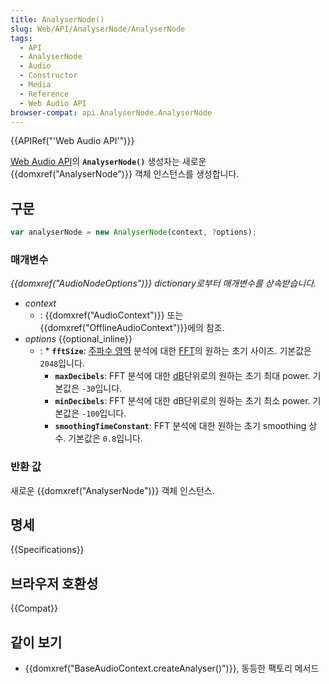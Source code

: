 ```yaml
---
title: AnalyserNode()
slug: Web/API/AnalyserNode/AnalyserNode
tags:
  - API
  - AnalyserNode
  - Audio
  - Constructor
  - Media
  - Reference
  - Web Audio API
browser-compat: api.AnalyserNode.AnalyserNode
---
```

{{APIRef("'Web Audio API'")}}

[Web Audio API](/ko/docs/Web/API/Web_Audio_API)의 **`AnalyserNode()`** 생성자는 새로운 {{domxref("AnalyserNode")}} 객체 인스턴스를 생성합니다.

## 구문

```js
var analyserNode = new AnalyserNode(context, ?options);
```

### 매개변수

_{{domxref("AudioNodeOptions")}} dictionary로부터 매개변수를 상속받습니다._

- _context_
  - : {{domxref("AudioContext")}} 또는 {{domxref("OfflineAudioContext")}}에의 참조.
- _options_ {{optional_inline}}
  - : \* **`fftSize`**: [주파수 영역](https://en.wikipedia.org/wiki/Frequency_domain) 분석에 대한 [FFT](https://en.wikipedia.org/wiki/Fast_Fourier_transform)의 원하는 초기 사이즈.
    기본값은 `2048`입니다.
    - **`maxDecibels`**: FFT 분석에 대한 [dB](https://en.wikipedia.org/wiki/Decibel)단위로의 원하는 초기 최대 power.
      기본값은 `-30`입니다.
    - **`minDecibels`**: FFT 분석에 대한 dB단위로의 원하는 초기 최소 power.
      기본값은 `-100`입니다.
    - **`smoothingTimeConstant`**: FFT 분석에 대한 원하는 초기 smoothing 상수. 기본값은 `0.8`입니다.

### 반환 값

새로운 {{domxref("AnalyserNode")}} 객체 인스턴스.

## 명세

{{Specifications}}

## 브라우저 호환성

{{Compat}}

## 같이 보기

- {{domxref("BaseAudioContext.createAnalyser()")}}, 동등한 팩토리 메서드

